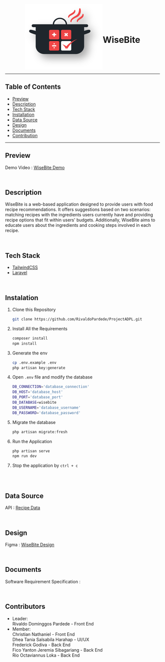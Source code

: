 <div style="display: flex; justify-content: center; align-items: center;">
<img src="public\assets\svg\Logo.svg"/>
<h1>WiseBite</h1>
</div>

---

## Table of Contents

-   [Preview](#preview)
-   [Description](#description)
-   [Tech Stack](#tech-stack)
-   [Installation](#instalation)
-   [Data Source](#data-source)
-   [Design](#design)
-   [Documents](#documents)
-   [Contribution](#contribution)

---

## Preview

Demo Video : <a href="https://drive.google.com/file/d/1lF2AaKsV9WGBOlbqCb-N1qcOF5FvXm_l/view?usp=sharing" target="_blank">WiseBite Demo</a>

<br>

## Description

WiseBite is a web-based application designed to provide users with food recipe recommendations. It offers suggestions based on two scenarios: matching recipes with the ingredients users currently have and providing recipe options that fit within users' budgets. Additionally, WiseBite aims to educate users about the ingredients and cooking steps involved in each recipe.

<br>

## Tech Stack
- <a href="https://tailwindcss.com">TailwindCSS</a>
- <a href="https://laravel.com">Laravel</a>

<br>

## Instalation

1.  Clone this Repository
    ```bash
    git clone https://github.com/RivaldoPardede/ProjectADPL.git
    ```
2.  Install All the Requirements
    ```bash
    composer install
    npm install
    ```
3.  Generate the env
    ```bash
    cp .env.example .env
    php artisan key:generate
    ```
4.  Open `.env` file and modify the database
    ```bash
    DB_CONNECTION='database_connection'
    DB_HOST='database_host'
    DB_PORT='database_port'
    DB_DATABASE=wisebite
    DB_USERNAME='database_username'
    DB_PASSWORD='database_password'
    ```
5.  Migrate the database
    ```bash
    php artisan migrate:fresh
    ```
6.  Run the Application
    ```bash
    php artisan serve
    npm run dev
    ```
7.  Stop the application by `ctrl + c`

<br><br>

## Data Source

API : <a href="https://www.figma.com/design/8vFYk6Wl0CMr2aUwJxXaL8/WiseBites?node-id=0-1">Recipe Data</a>

<br>

## Design

Figma : <a href="https://www.figma.com/design/8vFYk6Wl0CMr2aUwJxXaL8/WiseBites?node-id=0-1">WiseBite Design</a>

<br>

## Documents

Software Requirement Specification :

<br>

## Contributors

-   Leader:<br>
    Rivaldo Dominggos Pardede - Front End<br>
-   Member:<br>
    Christian Nathaniel - Front End<br>
    Dhea Tania Salsabila Harahap - UI/UX<br>
    Frederick Godiva - Back End<br>
    Fico Yanton Jeremia Sibagariang - Back End<br>
    Rio Octaviannus Loka - Back End<br>
